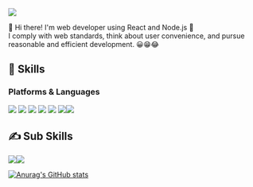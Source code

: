 <!-- <a href="https://velog.io/@moonchanghee"><img src="https://img.shields.io/badge/Blog-20C997?style=flat-square&logo=Velog&logoColor=white"/></a> -->
<!-- <img src="https://img.shields.io/badge/choidy180@naver.com-03C75A?style=flat-square&logo=Naver&logoColor=white"/> -->
<!-- <a href="https://www.instagram.com/min_tt00ng"><img src="https://img.shields.io/badge/Instagram-E4405F?style=flat-square&logo=Instagram&logoColor=white"/></a> -->

<img src="https://capsule-render.vercel.app/api?type=slice&color=gradient&width=100%&height=200&section=header&text=ChangHee Moon, Web Developep&fontAlignY=55&fontSize=40&animation=fadeIn&fontColor=141414"/>

👋 Hi there! I'm web developer using React and Node.js 🚀
<br/>I comply with web standards, think about user convenience, and pursue reasonable and efficient development. 😀😁😂
## 👊 Skills
### Platforms & Languages
<img src="https://img.shields.io/badge/React-61DAFB?style=flat-square&logo=React&logoColor=white"/> <img src="https://img.shields.io/badge/JavaScript-F7DF1E?style=flat-square&logo=JavaScript&logoColor=white"/> <img src="https://img.shields.io/badge/Node.js-339933?style=flat-square&logo=Node.js&logoColor=white"/> <img src="https://img.shields.io/badge/HTML5-E34F26?style=flat-square&logo=HTML5&logoColor=white"/> <img src="https://img.shields.io/badge/CSS3-1572B6?style=flat-square&logo=CSS3&logoColor=white"/> <img src="https://img.shields.io/badge/MySQL-4479A1?style=flat-square&logo=MySQL&logoColor=white"/><img src="https://img.shields.io/badge/MongoDB-47A248?style=flat-square&logo=MongoDB&logoColor=white"/>

## ✍ Sub Skills
<img src="https://img.shields.io/badge/Python-3776AB?style=flat-square&logo=Python&logoColor=white"/><img src="https://img.shields.io/badge/Java-007396?style=flat-square&logo=Java&logoColor=white"/> 

[![Anurag's GitHub stats](https://github-readme-stats.vercel.app/api?username=moonchanghee)](https://github.com/anuraghazra/github-readme-stats)
